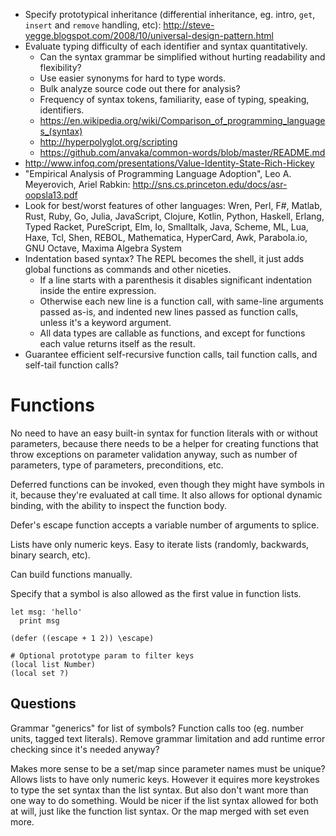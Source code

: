 - Specify prototypical inheritance (differential inheritance, eg. intro, `get`, `insert` and `remove` handling, etc): http://steve-yegge.blogspot.com/2008/10/universal-design-pattern.html
- Evaluate typing difficulty of each identifier and syntax quantitatively.
  - Can the syntax grammar be simplified without hurting readability and flexibility?
  - Use easier synonyms for hard to type words.
  - Bulk analyze source code out there for analysis?
  - Frequency of syntax tokens, familiarity, ease of typing, speaking, identifiers.
  - https://en.wikipedia.org/wiki/Comparison_of_programming_languages_(syntax)
  - http://hyperpolyglot.org/scripting
  - https://github.com/anvaka/common-words/blob/master/README.md
- http://www.infoq.com/presentations/Value-Identity-State-Rich-Hickey
- "Empirical Analysis of Programming Language Adoption", Leo A. Meyerovich, Ariel Rabkin: http://sns.cs.princeton.edu/docs/asr-oopsla13.pdf
- Look for best/worst features of other languages: Wren, Perl, F#, Matlab, Rust, Ruby, Go, Julia, JavaScript, Clojure, Kotlin, Python, Haskell, Erlang, Typed Racket, PureScript, Elm, Io, Smalltalk, Java, Scheme, ML, Lua, Haxe, Tcl, Shen, REBOL, Mathematica, HyperCard, Awk, Parabola.io, GNU Octave, Maxima Algebra System
- Indentation based syntax? The REPL becomes the shell, it just adds global functions as commands and other niceties.
  - If a line starts with a parenthesis it disables significant indentation inside the entire expression.
  - Otherwise each new line is a function call, with same-line arguments passed as-is, and indented new lines passed as function calls, unless it's a keyword argument.
  - All data types are callable as functions, and except for functions each value returns itself as the result.
- Guarantee efficient self-recursive function calls, tail function calls, and self-tail function calls?

# Functions

No need to have an easy built-in syntax for function literals with or without parameters, because there needs to be a helper for creating functions that throw exceptions on parameter validation anyway, such as number of parameters, type of parameters, preconditions, etc.

Deferred functions can be invoked, even though they might have symbols in it, because they're evaluated at call time. It also allows for optional dynamic binding, with the ability to inspect the function body.

Defer's escape function accepts a variable number of arguments to splice.

Lists have only numeric keys. Easy to iterate lists (randomly, backwards, binary search, etc).

Can build functions manually.

Specify that a symbol is also allowed as the first value in function lists.

```
let msg: 'hello'
  print msg

(defer ((escape + 1 2)) \escape)

# Optional prototype param to filter keys
(local list Number)
(local set ?)
```

## Questions

Grammar "generics" for list of symbols? Function calls too (eg. number units, tagged text literals). Remove grammar limitation and add runtime error checking since it's needed anyway?

Makes more sense to be a set/map since parameter names must be unique? Allows lists to have only numeric keys. However it equires more keystrokes to type the set syntax than the list syntax. But also don't want more than one way to do something. Would be nicer if the list syntax allowed for both at will, just like the function list syntax. Or the map merged with set even more.
